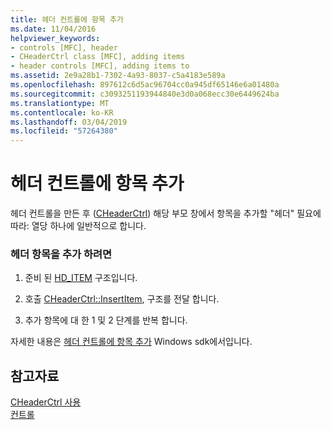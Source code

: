 ```yaml
---
title: 헤더 컨트롤에 항목 추가
ms.date: 11/04/2016
helpviewer_keywords:
- controls [MFC], header
- CHeaderCtrl class [MFC], adding items
- header controls [MFC], adding items to
ms.assetid: 2e9a28b1-7302-4a93-8037-c5a4183e589a
ms.openlocfilehash: 897612c6d5ac96704cc0a945df65146e6a01480a
ms.sourcegitcommit: c3093251193944840e3d0a068ecc30e6449624ba
ms.translationtype: MT
ms.contentlocale: ko-KR
ms.lasthandoff: 03/04/2019
ms.locfileid: "57264380"
---
```

# <a name="adding-items-to-the-header-control"></a>헤더 컨트롤에 항목 추가

헤더 컨트롤을 만든 후 ([CHeaderCtrl](../mfc/reference/cheaderctrl-class.md)) 해당 부모 창에서 항목을 추가할 "헤더" 필요에 따라: 열당 하나에 일반적으로 합니다.

### <a name="to-add-a-header-item"></a>헤더 항목을 추가 하려면

1. 준비 된 [HD_ITEM](/windows/desktop/api/commctrl/ns-commctrl-_hd_itema) 구조입니다.

1. 호출 [CHeaderCtrl::InsertItem](../mfc/reference/cheaderctrl-class.md#insertitem), 구조를 전달 합니다.

1. 추가 항목에 대 한 1 및 2 단계를 반복 합니다.

자세한 내용은 [헤더 컨트롤에 항목 추가](/windows/desktop/Controls/header-controls) Windows sdk에서입니다.

## <a name="see-also"></a>참고자료

[CHeaderCtrl 사용](../mfc/using-cheaderctrl.md)<br/>
[컨트롤](../mfc/controls-mfc.md)
